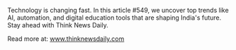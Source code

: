 Technology is changing fast. In this article #549, we uncover top trends like AI, automation, and digital education tools that are shaping India's future. Stay ahead with Think News Daily.

Read more at: www.thinknewsdaily.com
